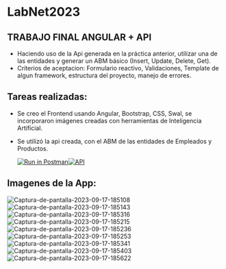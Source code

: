 # LabNet2023

## TRABAJO FINAL ANGULAR + API

- Haciendo uso de la Api generada en la práctica anterior, utilizar una de las entidades y generar un ABM básico (Insert, Update, Delete, Get).
- Criterios de aceptacion: Formulario reactivo, Validaciones, Template de algun framework, estructura del proyecto, manejo de errores.


## Tareas realizadas:
-  Se creo el Frontend usando Angular, Bootstrap, CSS, Swal, se incorporaron imágenes creadas con herramientas de Inteligencia Artificial. 
-  Se utilizó la api creada, con el ABM de las entidades de Empleados y Productos.
  
   [![Run in Postman](https://run.pstmn.io/button.svg)](https://god.gw.postman.com/run-collection/19052312-8570f80c-05fa-4f92-813a-a96796de86ca?action=collection%2Ffork&source=rip_markdown&collection-url=entityId%3D19052312-8570f80c-05fa-4f92-813a-a96796de86ca%26entityType%3Dcollection%26workspaceId%3Dcda4ce96-4a2d-4a33-a40d-35ad20e87cf0)[![API](https://i.ibb.co/4fWDcbB/pngwing-com.jpg)](https://api.postman.com/collections/19052312-8570f80c-05fa-4f92-813a-a96796de86ca?access_key=PMAT-01HA2GQ2FSRJSTN97ZH58V38WR)

## Imagenes de la App:

<img src="https://i.ibb.co/xg1YfYF/Captura-de-pantalla-2023-09-17-185108.png" alt="Captura-de-pantalla-2023-09-17-185108" border="0">
<img src="https://i.ibb.co/Hrw9HmW/Captura-de-pantalla-2023-09-17-185143.png" alt="Captura-de-pantalla-2023-09-17-185143" border="0">
<img src="https://i.ibb.co/Cbnx8jC/Captura-de-pantalla-2023-09-17-185316.png" alt="Captura-de-pantalla-2023-09-17-185316" border="0">
<img src="https://i.ibb.co/VSHdr3B/Captura-de-pantalla-2023-09-17-185215.png" alt="Captura-de-pantalla-2023-09-17-185215" border="0">
<img src="https://i.ibb.co/zmKW1vq/Captura-de-pantalla-2023-09-17-185236.png" alt="Captura-de-pantalla-2023-09-17-185236" border="0">
<img src="https://i.ibb.co/N1LwqNv/Captura-de-pantalla-2023-09-17-185253.png" alt="Captura-de-pantalla-2023-09-17-185253" border="0">
<img src="https://i.ibb.co/ZJ7nTsc/Captura-de-pantalla-2023-09-17-185341.png" alt="Captura-de-pantalla-2023-09-17-185341" border="0">
<img src="https://i.ibb.co/cQmVZmx/Captura-de-pantalla-2023-09-17-185403.png" alt="Captura-de-pantalla-2023-09-17-185403" border="0">
<img src="https://i.ibb.co/QDs5CZx/Captura-de-pantalla-2023-09-17-185622.png" alt="Captura-de-pantalla-2023-09-17-185622" border="0">








    
